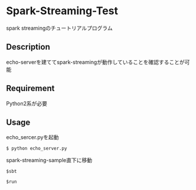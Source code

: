 # Spark-Streaming-Test

spark streamingのチュートリアルプログラム

## Description

echo-serverを建ててspark-streamingが動作していることを確認することが可能

## Requirement

Python2系が必要

## Usage

echo_sercer.pyを起動

`$ python echo_server.py`

spark-streaming-sample直下に移動

`$sbt`

`$run`
